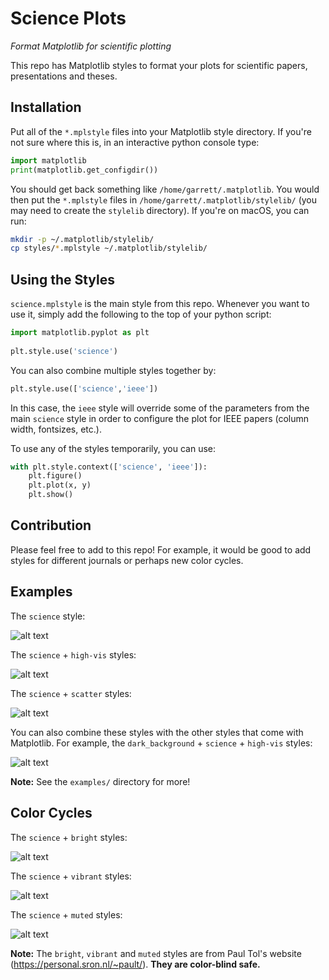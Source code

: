 Science Plots
=============

*Format Matplotlib for scientific plotting* 

This repo has Matplotlib styles to format your plots for scientific papers, presentations and theses.

Installation
------------

Put all of the ``*.mplstyle`` files into your Matplotlib style directory. If you're not sure where this is, in an interactive python console type:

```python
import matplotlib
print(matplotlib.get_configdir())
```

You should get back something like ``/home/garrett/.matplotlib``. You would then put the ``*.mplstyle`` files in ``/home/garrett/.matplotlib/stylelib/`` (you may need to create the ``stylelib`` directory). If you're on macOS, you can run:

```bash
mkdir -p ~/.matplotlib/stylelib/
cp styles/*.mplstyle ~/.matplotlib/stylelib/
```

Using the Styles
----------------

``science.mplstyle`` is the main style from this repo. Whenever you want to use it, simply add the following to the top of your python script:

```python
import matplotlib.pyplot as plt
 
plt.style.use('science')
```

You can also combine multiple styles together by:

```python
plt.style.use(['science','ieee'])
```

In this case, the ``ieee`` style will override some of the parameters from the main ``science`` style in order to configure the plot for IEEE papers (column width, fontsizes, etc.). 

To use any of the styles temporarily, you can use:

```python
with plt.style.context(['science', 'ieee']):
    plt.figure()
    plt.plot(x, y)
    plt.show()
```

Contribution
------------

Please feel free to add to this repo! For example, it would be good to add styles for different journals or perhaps new color cycles.

Examples
--------

The ``science`` style:

![alt text](examples/figures/fig1.jpg)

The ``science`` + ``high-vis`` styles:

![alt text](examples/figures/fig4.jpg)

The ``science`` + ``scatter`` styles:

![alt text](examples/figures/fig3.jpg)

You can also combine these styles with the other styles that come with Matplotlib. For example, the ``dark_background`` + ``science`` + ``high-vis`` styles:

![alt text](examples/figures/fig5.jpg)

**Note:** See the ``examples/`` directory for more!

Color Cycles
------------

The ``science`` + ``bright`` styles:

![alt text](examples/figures/fig6.jpg)

The ``science`` + ``vibrant`` styles:

![alt text](examples/figures/fig7.jpg)

The ``science`` + ``muted`` styles:

![alt text](examples/figures/fig8.jpg)

**Note:** The ``bright``, ``vibrant`` and ``muted`` styles are from Paul Tol's website (https://personal.sron.nl/~pault/). **They are color-blind safe.**
